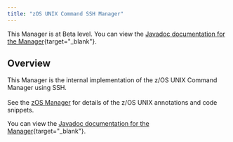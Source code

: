 ```yaml
---
title: "zOS UNIX Command SSH Manager"
---
```


This Manager is at Beta level. You can view the [Javadoc documentation for the Manager](https://javadoc.galasa.dev/overview-summary.html){target="_blank"}.


## Overview

This Manager is the internal implementation of the z/OS UNIX Command Manager using SSH. <br><br> See the [zOS Manager](./zos-manager.md) for details of the z/OS UNIX annotations and  code snippets.

You can view the [Javadoc  documentation for the Manager](https://javadoc.galasa.dev/dev/galasa/zosunix/package-summary.html){target="_blank"}.

